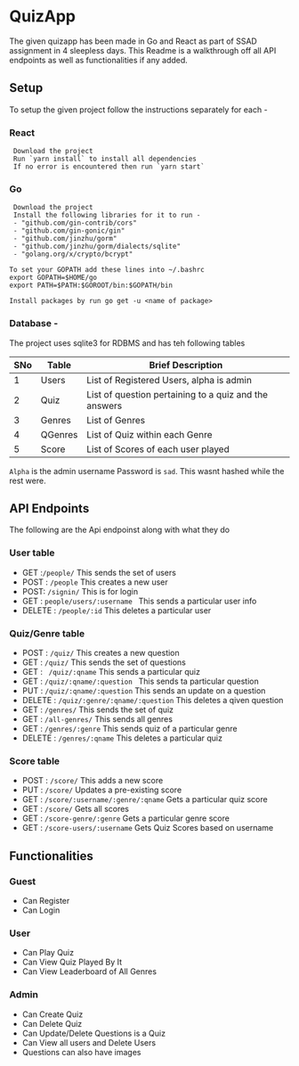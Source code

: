 # QuizApp
The given quizapp has been made in Go and React as part of SSAD assignment in 4 sleepless days. This Readme is a walkthrough off all API endpoints as well as functionalities if any added.

## Setup
To setup the given project follow the instructions separately for each - 

### React
     Download the project
     Run `yarn install` to install all dependencies
     If no error is encountered then run `yarn start`

### Go
     Download the project
     Install the following libraries for it to run - 
     - "github.com/gin-contrib/cors"
     - "github.com/gin-gonic/gin"  
     - "github.com/jinzhu/gorm"
     - "github.com/jinzhu/gorm/dialects/sqlite"
     - "golang.org/x/crypto/bcrypt"

    To set your GOPATH add these lines into ~/.bashrc
    export GOPATH=$HOME/go
    export PATH=$PATH:$GOROOT/bin:$GOPATH/bin
    
    Install packages by run go get -u <name of package>

### Database - 
The project uses sqlite3 for RDBMS and has teh following tables  

SNo | Table | Brief Description
--- | --- | ---
1 | Users | List of Registered Users, alpha is admin
2 | Quiz | List of question pertaining to a quiz and the answers
3 | Genres | List of Genres
4 | QGenres | List of Quiz within each Genre
5 | Score | List of Scores of each user played

`Alpha` is the admin username
Password is `sad`. This wasnt hashed while the rest were.


## API Endpoints
The following are the Api endpoinst along with what they do  
### User table
+ GET :`/people/` This sends the set of users
+ POST : `/people`  This creates a new user
+ POST: `/signin/`  This is for login
+ GET : `people/users/:username ` This sends a particular user info
+ DELETE : `/people/:id` This deletes a particular user
### Quiz/Genre table
+ POST : `/quiz/` This creates a new question
+ GET : `/quiz/`  This sends the set of questions
+ GET : ` /quiz/:qname`  This sends a particular quiz
+ GET : `/quiz/:qname/:question ` This sends ta particular question
+ PUT : `/quiz/:qname/:question` This sends an update on a question
+ DELETE : `/quiz/:genre/:qname/:question` This deletes a qiven question
+ GET : `/genres/` This sends the set of quiz
+ GET : `/all-genres/`  This sends all genres
+ GET : `/genres/:genre` This sends quiz of a particular genre
+ DELETE : `/genres/:qname` This deletes a particular quiz
### Score table
+ POST : `/score/` This adds a new score
+ PUT : `/score/` Updates a pre-existing score
+ GET : `/score/:username/:genre/:qname` Gets a particular quiz score
+ GET : `/score/` Gets all scores
+ GET : `/score-genre/:genre` Gets a particular genre score
+ GET : `/score-users/:username` Gets Quiz Scores based on username

## Functionalities

### Guest
+ Can Register
+ Can Login

### User
+ Can Play Quiz
+ Can View Quiz Played By It
+ Can View Leaderboard of All Genres

### Admin 
+ Can Create Quiz
+ Can Delete Quiz
+ Can Update/Delete Questions is a Quiz
+ Can View all users and Delete Users
+ Questions can also have images